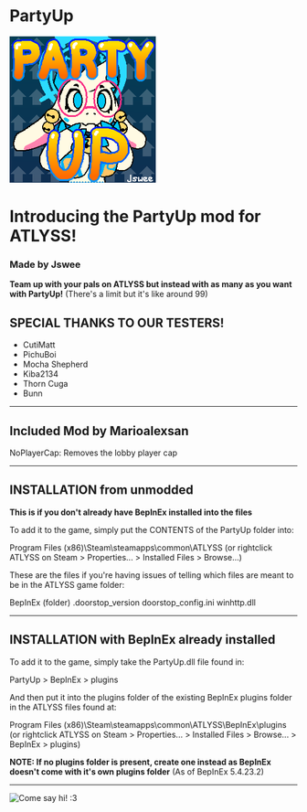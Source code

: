 # PartyUp
![PartyUp Icon](https://github.com/JsweeFloofer/PartyUp/blob/main/icon.png)

# Introducing the PartyUp mod for ATLYSS!
### Made by **Jswee**

**Team up with your pals on ATLYSS but instead with as many as you want with PartyUp!**
(There's a limit but it's like around 99)



## SPECIAL THANKS TO OUR TESTERS!
- CutiMatt
- PichuBoi
- Mocha Shepherd
- Kiba2134
- Thorn Cuga
- Bunn


---------------------

## Included Mod by Marioalexsan

NoPlayerCap: Removes the lobby player cap

---------------------

## INSTALLATION from unmodded
**This is if you don't already have BepInEx installed into the files**

To add it to the game, simply put the 
CONTENTS of the PartyUp folder into:

Program Files (x86)\Steam\steamapps\common\ATLYSS
(or rightclick ATLYSS on Steam > Properties... > Installed Files > Browse...)

These are the files if you're having issues of telling
which files are meant to be in the ATLYSS game folder:

BepInEx (folder)
.doorstop_version
doorstop_config.ini
winhttp.dll

---------------------

## INSTALLATION with BepInEx already installed

To add it to the game, simply take
the PartyUp.dll file found in:

PartyUp > BepInEx > plugins


And then put it into the plugins folder of the existing
BepInEx plugins folder in the ATLYSS files found at:

Program Files (x86)\Steam\steamapps\common\ATLYSS\BepInEx\plugins
(or rightclick ATLYSS on Steam > Properties... > Installed Files > Browse... > BepInEx > plugins)

**NOTE: If no plugins folder is present, create one instead
as BepInEx doesn't come with it's own plugins folder**
(As of BepInEx 5.4.23.2)

---------------------

![Come say hi! :3](https://i.imgur.com/7F3LHN1.png)
